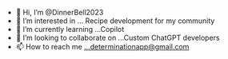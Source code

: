 - 👋 Hi, I’m @DinnerBell2023
- 👀 I’m interested in ... Recipe development for my community
- 🌱 I’m currently learning ...Copilot
- 💞️ I’m looking to collaborate on ...Custom ChatGPT developers
- 📫 How to reach me ...determinationapp@gmail.com

<!---
DinnerBell2023/DinnerBell2023 is a ✨ special ✨ repository because its `README.md` (this file) appears on your GitHub profile.
You can click the Preview link to take a look at your changes.
--->
